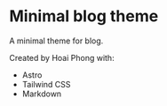 # Minimal blog theme

A minimal theme for blog.

Created by Hoai Phong with:

- Astro
- Tailwind CSS
- Markdown

